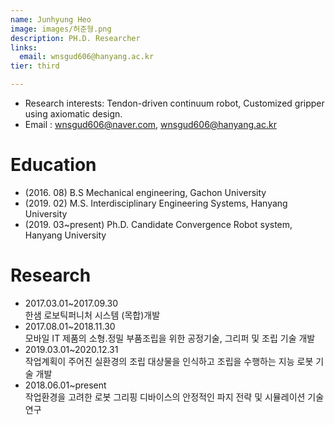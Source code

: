 ```yaml
---
name: Junhyung Heo
image: images/허준형.png
description: PH.D. Researcher
links:
  email: wnsgud606@hanyang.ac.kr
tier: third

---
```

- Research interests: Tendon-driven continuum robot, Customized gripper using axiomatic design.
- Email : wnsgud606@naver.com, wnsgud606@hanyang.ac.kr

# Education
- (2016. 08) B.S Mechanical engineering, Gachon University
- (2019. 02) M.S. Interdisciplinary Engineering Systems, Hanyang University
- (2019. 03~present) Ph.D. Candidate Convergence Robot system, Hanyang University

# Research
- 2017.03.01~2017.09.30  
한샘 로보틱퍼니처 시스템 (목합)개발 
- 2017.08.01~2018.11.30  
모바일 IT 제품의 소형.정밀 부품조립을 위한 공정기술, 그리퍼 및 조립 기술 개발 
- 2019.03.01~2020.12.31  
작업계획이 주어진 실환경의 조립 대상물을 인식하고 조립을 수행하는 지능 로봇 기술 개발 
- 2018.06.01~present  
작업환경을 고려한 로봇 그리핑 디바이스의 안정적인 파지 전략 및 시뮬레이션 기술 연구 
  
